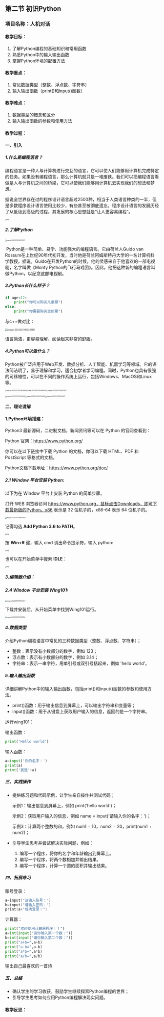 ## 第二节  初识Python

### 项目名称：人机对话

#### 教学目标：

1. 了解Python编程的基础知识和常用函数
2. 熟悉Python中的输入输出函数
3. 掌握Python环境的配置方法

#### 教学重点：

1. 常见数据类型（整数、浮点数、字符串）
2. 输入输出函数（print()和input()函数）

#### 教学难点：

1. 数据类型的概念和区分
2. 输入输出函数的参数和使用方法

#### 教学过程：

#### 一、引入

##### 1.什么是编程语言？

​		编程语言是一种人与计算机进行交互的语言，它可以使人们能够用计算机完成特定的任务。如果没有编程语言，那么计算机就只是一堆废铁。我们可以把编程语言看做是人与计算机之间的桥梁，它可以使我们能够用计算机去实现我们的想法和梦想。

​		据说全世界存在过的程序设计语言超过2500种，相当于人类语言种类的一半，但是多数程序设计语言使用比较少，有些甚至被彻底遗忘。程序设计语言的发展历经了从低级到高级的过程，其发展的核心思想就是“让人更容易编程”。



<img src="https://www.jeesell.com//upload/default/20200331/179e8bc0e3981666614f85c9ff890c3d.png" alt="img" style="zoom:33%;" />

##### 2.了解Python



<img src="https://liangtingjia.oss-cn-beijing.aliyuncs.com/20230213095331.png" alt="image-20230213095331321" style="zoom:33%;" />

​		Python是一种简单、易学、功能强大的编程语言。它由荷兰人Guido van Rossum在上世纪90年代初开发，当时他是荷兰阿姆斯特丹大学的一名计算机科学教授。据说，Guido在开发Python的时候，他的灵感来自于他喜欢的一部电视剧，名字叫做《Monty Python的飞行马戏团》。因此，他把这种新的编程语言叫做Python，以纪念这部电视剧。

##### 3.Python长什么样子？

```python
if age<12:
	print("你可以购买儿童票")
else:
    print("你需要购买全价票")
```

与c++做对比：

<img src="https://liangtingjia.oss-cn-beijing.aliyuncs.com/20230213100251.png" alt="image-20230213100251167" style="zoom: 50%;" />

语言简洁，更容易理解，阅读起来非常的舒服。

##### 4.Python可以做什么？

​		Python被广泛应用于Web开发、数据分析、人工智能、机器学习等领域。它的语法简洁明了，易于理解和学习，适合初学者学习编程。同时，Python也具有很强的可移植性，可以在不同的操作系统上运行，包括Windows、MacOS和Linux等。

<img src="https://liangtingjia.oss-cn-beijing.aliyuncs.com/20230213100344.png" alt="image-20230213100343988" style="zoom:33%;" /><img src="https://liangtingjia.oss-cn-beijing.aliyuncs.com/20230213100408.png" alt="image-20230213100408403" style="zoom:33%;" /><img src="https://liangtingjia.oss-cn-beijing.aliyuncs.com/20230213100457.png" alt="image-20230213100457610" style="zoom:33%;" />



<img src="https://liangtingjia.oss-cn-beijing.aliyuncs.com/20230213100514.png" alt="image-20230213100514142" style="zoom:33%;" /><img src="https://liangtingjia.oss-cn-beijing.aliyuncs.com/20230213100529.png" alt="image-20230213100529812" style="zoom:33%;" /><img src="https://liangtingjia.oss-cn-beijing.aliyuncs.com/20230213100553.png" alt="image-20230213100553417" style="zoom:33%;" />

#### 二、理论讲解

#### 1.Python环境搭建：

Python3 最新源码，二进制文档，新闻资讯等可以在 Python 的官网查看到：

Python 官网：https://www.python.org/

你可以在以下链接中下载 Python 的文档，你可以下载 HTML、PDF 和 PostScript 等格式的文档。

Python文档下载地址：https://www.python.org/doc/

##### 2.1 Window 平台安装 Python:

以下为在 Window 平台上安装 Python 的简单步骤。

打开 WEB 浏览器访问 https://www.python.org，鼠标点击Downloads，即可下载最新版的Python。x86 表示是 32 位机子的，x86-64 表示 64 位机子的。

<img src="https://liangtingjia.oss-cn-beijing.aliyuncs.com/20230213100635.png" alt="image-20230213100635350" style="zoom:33%;" />

记得勾选 **Add Python 3.6 to PATH**。

<img src="https://www.runoob.com/wp-content/uploads/2018/07/20180226150011548.png" alt="img" style="zoom: 33%;" />

按 **Win+R** 键，输入 cmd 调出命令提示符，输入 python:

<img src="https://www.runoob.com/wp-content/uploads/2018/07/20170707155742110.png" alt="img" style="zoom: 33%;" />

也可以在开始菜单中搜索 **IDLE**：

<img src="https://www.runoob.com/wp-content/uploads/2018/07/460F6DFB-3BBF-4683-BEA0-23BE8DF021B0.jpg" alt="img" style="zoom: 33%;" />



##### 3.编辑器介绍：

##### 2.4 Window 平台安装 Wing101:

<img src="https://liangtingjia.oss-cn-beijing.aliyuncs.com/20230213101004.png" alt="image-20230213101004394" style="zoom:33%;" />

下载并安装后，从开始菜单中找到Wing101运行。

<img src="https://liangtingjia.oss-cn-beijing.aliyuncs.com/20230213101039.png" alt="image-20230213101039754" style="zoom:33%;" />



##### 4.数据类型

介绍Python编程语言中常见的三种数据类型（整数、浮点数、字符串）；

- 整数：表示没有小数部分的数字，例如 123；
- 浮点数：表示有小数部分的数字，例如 3.14；
- 字符串：表示一串字符，用单引号或双引号括起来，例如 'hello world'。

##### 5.输入输出函数

详细讲解Python中的输入输出函数，包括print()和input()函数的参数和使用方法。

- print()函数：用于输出信息到屏幕上，可以输出字符串和变量等；
- input()函数：用于从键盘上获取用户输入的信息，返回的是一个字符串。

运行wing101：

输出函数：

```python
print('Hello world')
```

输入函数：

```python
a=input('你的名字：')
print(a)
print('我是'+a)
```

##### 三、实践操作

- 提供练习题和代码示例，让学生亲自操作并测试代码；

  示例1：输出信息到屏幕上，例如 print('hello world')；

  示例2：获取用户输入的信息，例如 name = input('请输入你的名字：')；

  示例3：计算两个整数的和，例如 num1 = 10，num2 = 20，print(num1 + num2)；

- 引导学生思考并尝试解决实际问题，例如：

  1. 编写一个程序，将你的名字和年龄输出到屏幕上。
  2. 编写一个程序，将两个数相加并输出结果。
  3. 编写一个程序，计算一个圆的面积并输出结果。

##### 四、拓展练习

账号登录：

```c++
a=input("请输入账号：")
b=input("请输入密码：")
print(a+"成功登录！")
```

计算器：

```python
print("欢迎使用计算器程序！！")
a=int(input("请你输入第一个数："))
b=int(input("请你输入第二个数："))
print("a+b=",a+b)
print("a-b=",a-b)
print("a*b=",a*b)
print("a/b=",a/b)
```

输出自己最喜欢的一首诗

##### 五、总结

- 确认学生的学习收获，鼓励学生继续探索Python编程的世界；
- 引导学生思考如何应用Python编程解决现实问题。

#### 教学反思：





